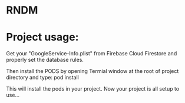 # RNDM

# Project usage:

Get your "GoogleService-Info.plist" from Firebase Cloud Firestore and properly set the database rules.

Then install the PODS by opening Termial window at the root of project directory
and type:
	pod install

This will install the pods in your project.
Now your project is all setup to use...
